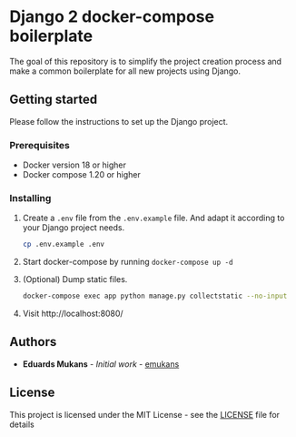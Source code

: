 # Django 2 docker-compose boilerplate

The goal of this repository is to simplify the project creation process and make a common boilerplate for all new projects using Django.

## Getting started
Please follow the instructions to set up the Django project.


### Prerequisites
* Docker version 18 or higher
* Docker compose 1.20 or higher

### Installing
1. Create a `.env` file from the `.env.example` file. And adapt it according to your Django project needs.
    ```bash
    cp .env.example .env
    ```
2. Start docker-compose by running `docker-compose up -d`

3. (Optional) Dump static files.
    ```bash
    docker-compose exec app python manage.py collectstatic --no-input
    ```

4. Visit http://localhost:8080/

## Authors

* **Eduards Mukans** - *Initial work* - [emukans](https://github.com/emukans)


## License

This project is licensed under the MIT License - see the [LICENSE](LICENSE) file for details
